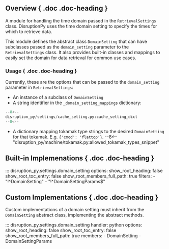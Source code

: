 ## Overview { .doc .doc-heading }
A module for handling the time domain passed in the `RetrievalSettings` class. 
DisruptionPy uses the time domain setting to specify the times for which to retrieve data.

This module defines the abstract class `DomainSetting` that can have subclasses passed as the
`domain_setting` parameter to the `RetrievalSettings` class.
It also provides built-in classes and mappings to easily set the domain for data retrieval for common use cases.

### Usage { .doc .doc-heading }
Currently, these are the options that can be passed to the `domain_setting` parameter in `RetrievalSettings`:

- An instance of a subclass of `DomainSetting`
- A string identifier in the `_domain_setting_mappings` dictionary:
```python
--8<--
disruption_py/settings/cache_setting.py:cache_setting_dict
--8<--
```
- A dictionary mapping tokamak type strings to the desired `DomainSetting` for that tokamak.  E.g. `{'cmod': 'flattop'}`.
--8<-- "disruption_py/machine/tokamak.py:allowed_tokamak_types_snippet"

## Built-in Implemenations { .doc .doc-heading }

::: disruption_py.settings.domain_setting
	options:
		show_root_heading: false
		show_root_toc_entry: false
		show_root_members_full_path: true
		filters:
		- "!^DomainSetting"
		- "!^DomainSettingParams$"

## Custom Implementations { .doc .doc-heading }
Custom implementations of a domain setting must inherit from the `DomainSetting` abstract class, implementing the abstract methods.

::: disruption_py.settings.domain_setting
    handler: python
	options:
		show_root_heading: false
		show_root_toc_entry: false
		show_root_members_full_path: true
        members:
        - DomainSetting
        - DomainSettingParams
